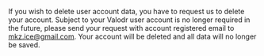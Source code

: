If you wish to delete user account data, you have to request us to delete your account. Subject to your Valodr user account is no longer required in the future, please send your request with account registered email to mkz.ice@gmail.com. Your account will be deleted and all data will no longer be saved.
